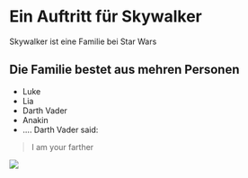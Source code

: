 # Ein Auftritt für Skywalker
Skywalker ist eine Familie bei Star Wars
## Die Familie bestet aus mehren Personen
* Luke
* Lia
* Darth Vader
* Anakin
* ....
Darth Vader said:
> I am your farther

<img src="https://image.jimcdn.com/app/cms/image/transf/dimension=446x10000:format=jpg/path/sa31a53c21bdb9623/image/i7341c0481183f2a3/version/1551458657/tauchausbildung-in-wolfenb%C3%BCttel-und-braunschweig.jpg">

